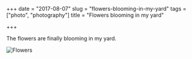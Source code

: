 +++
date = "2017-08-07"
slug = "flowers-blooming-in-my-yard"
tags = ["photo", "photography"]
title = "Flowers blooming in my yard"

+++

The flowers are finally blooming in my yard.

![Flowers](/img/2017/flowers.jpg)
